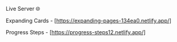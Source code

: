 Live Server 🌐

Expanding Cards - [https://expanding-pages-134ea0.netlify.app/]

Progress Steps - [https://progress-steps12.netlify.app/]
